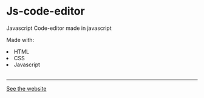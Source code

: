# Js-code-editor
<p>Javascript Code-editor made in javascript</p>


Made with:
<li>HTML</li>
<li>CSS</li>
<li>Javascript</li>
<br>
<hr>
<a href="https://ds-kv.github.io/Js-code--editor/">See the website</a>
